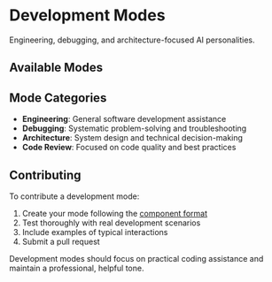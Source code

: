 # Development Modes

Engineering, debugging, and architecture-focused AI personalities.

## Available Modes

<!-- Add development modes here -->

## Mode Categories

- **Engineering**: General software development assistance
- **Debugging**: Systematic problem-solving and troubleshooting
- **Architecture**: System design and technical decision-making
- **Code Review**: Focused on code quality and best practices

## Contributing

To contribute a development mode:

1. Create your mode following the [component format](../../CONTRIBUTING.md#component-requirements)
2. Test thoroughly with real development scenarios
3. Include examples of typical interactions
4. Submit a pull request

Development modes should focus on practical coding assistance and maintain a professional, helpful tone.